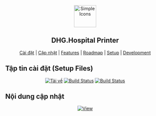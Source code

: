 <div align="center">
  <img src="https://raw.githubusercontent.com/dh-hos/dhg.hospitalprinter/main/Deploy_Tools/Logo.ico" alt="Simple Icons" width=70>
  <h2>DHG.Hospital Printer</h2>
  
[Cài đặt](https://github.com/dh-hos/dhg.hospitalprinter/blob/main/README.md#t%E1%BA%ADp-tin-c%C3%A0i-%C4%91%E1%BA%B7t-setup-files) | [Cập nhật](https://github.com/dh-hos/dhg.hospitalprinter/blob/main/README.md#n%E1%BB%99i-dung-c%E1%BA%ADp-nh%E1%BA%ADt) | [Features](https://github.com/Daniel31x13/link-warden#features) | [Roadmap](https://github.com/Daniel31x13/link-warden/wiki#project-roadmap) | [Setup](https://github.com/Daniel31x13/link-warden#setup) | [Development](https://github.com/Daniel31x13/link-warden#linkwarden-development)
  
</div>

## Tập tin cài đặt (Setup Files)
<div align="center">
  
[![Tải về](https://img.shields.io/badge/Tải%20file%20cài%20đặt-Google%2001-blue?logo=googledrive)](https://drive.google.com/drive/u/0/folders/1RbeOCD7xo4ykxMIYoWIIFpa4CGyEFK0H) [![Build Status](https://img.shields.io/badge/Tải%20file%20cài%20đặt-Google%2002-blue?logo=googledrive)](https://drive.google.com/drive/u/0/folders/1P5fwwDAB3mwOiLydvbRMZgbuBoY-FN5t) [![Build Status](https://img.shields.io/badge/Tải%20file%20cài%20đặt-Onedrive-blue??style=for-the-badge&logo=microsoftonedrive)](https://studentssolano-my.sharepoint.com/:f:/g/personal/bk_students_solano_edu/EoGDIpmdElBGh9lwKDiL2jUBm5_YZo0g6_z_pWZn7WzcaQ?e=qniaSf)
  
</div>

## Nội dung cập nhật
<div align="center">
  
  [![View](https://img.shields.io/badge/-Xem%20chi%20ti%E1%BA%BFt%20c%E1%BA%ADp%20nh%E1%BA%ADt-informational?logo=githubpages)](https://github.com/oth-dhghospital/dhg.hospitalprinter/commits/main)

</div>
